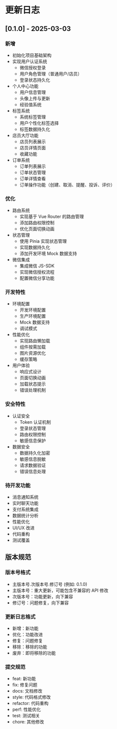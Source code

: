 # 更新日志

## [0.1.0] - 2025-03-03

### 新增

- 初始化项目基础架构
- 实现用户认证系统
  - 微信授权登录
  - 用户角色管理（普通用户/店员）
  - 登录状态持久化
- 个人中心功能
  - 用户信息管理
  - 头像上传与更新
  - 经验值系统
- 标签系统
  - 系统标签管理
  - 用户个性化标签选择
  - 标签数据持久化
- 店员大厅功能
  - 店员列表展示
  - 店员详情页面
  - 收藏功能
- 订单系统
  - 订单列表展示
  - 订单状态管理
  - 订单详情查看
  - 订单操作功能（创建、取消、提醒、投诉、评价）

### 优化

- 路由系统
  - 实现基于 Vue Router 的路由管理
  - 添加路由权限控制
  - 优化页面切换动画
- 状态管理
  - 使用 Pinia 实现状态管理
  - 实现数据持久化
  - 添加开发环境 Mock 数据支持
- 微信集成
  - 集成微信 JS-SDK
  - 实现微信授权流程
  - 配置微信分享功能

### 开发特性

- 环境配置
  - 开发环境配置
  - 生产环境配置
  - Mock 数据支持
  - 调试模式
- 性能优化
  - 实现路由懒加载
  - 组件按需加载
  - 图片资源优化
  - 缓存策略
- 用户体验
  - 响应式设计
  - 页面切换动画
  - 加载状态提示
  - 错误处理机制

### 安全特性

- 认证安全
  - Token 认证机制
  - 登录状态管理
  - 路由权限控制
  - 敏感信息保护
- 数据安全
  - 数据持久化加密
  - 敏感信息脱敏
  - 请求数据验证
  - 错误信息处理

### 待开发功能

- 消息通知系统
- 实时聊天功能
- 支付系统集成
- 数据统计分析
- 性能优化
- UI/UX 改进
- 代码重构
- 测试覆盖

## 版本规范

### 版本号格式

- 主版本号.次版本号.修订号 (例如: 0.1.0)
- 主版本号：重大更新，可能包含不兼容的 API 修改
- 次版本号：功能更新，向下兼容
- 修订号：问题修复，向下兼容

### 更新日志格式

- 新增：新功能
- 优化：功能改进
- 修复：问题修复
- 移除：移除的功能
- 废弃：即将移除的功能

### 提交规范

- feat: 新功能
- fix: 修复问题
- docs: 文档修改
- style: 代码格式修改
- refactor: 代码重构
- perf: 性能优化
- test: 测试相关
- chore: 其他修改
